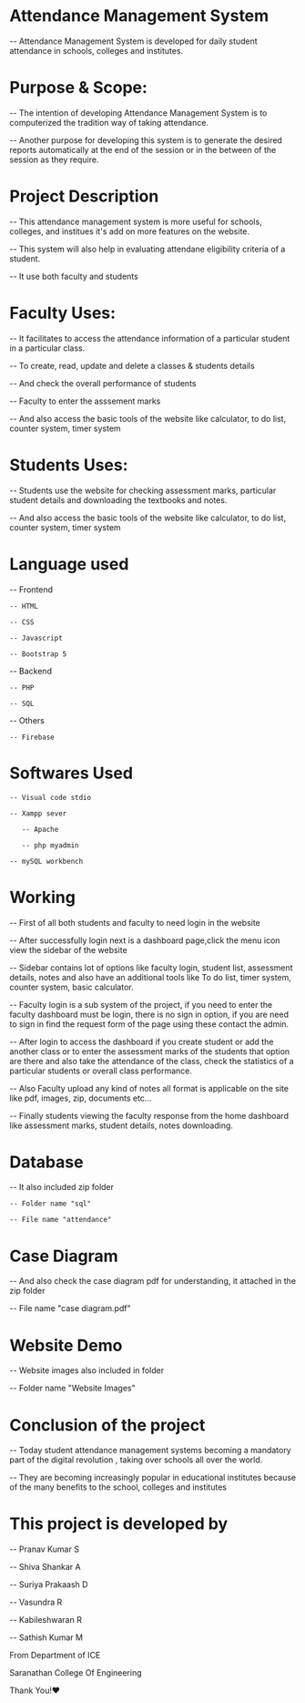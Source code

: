 # Attendance Management System 

-- Attendance Management System is developed for daily student attendance in schools, colleges and institutes. 

# Purpose & Scope:

-- The intention of developing Attendance Management System is to computerized the tradition way of taking attendance. 

-- Another purpose for developing this system is to generate the desired reports automatically at the end of the session or in the between of the session as they require.






# Project Description

-- This attendance management system is more useful for schools, colleges, and institues it's add on more features on the website.

-- This system will also help in evaluating attendane eligibility criteria of a student.

-- It use both faculty and students

 # Faculty Uses:

  -- It facilitates to access the attendance information of a particular student in a particular class.
  
  -- To create, read, update and delete a classes & students details

  -- And check the overall performance of students

  -- Faculty to enter the asssement marks 

  -- And also access the basic tools of the website like calculator, to do list, counter system, timer system
                
 # Students Uses:

   -- Students use the website for checking assessment marks, particular student details and downloading the textbooks and notes.

   -- And also access the basic tools of the website like calculator, to do list, counter system, timer system


# Language used

-- Frontend

    -- HTML

    -- CSS

    -- Javascript

    -- Bootstrap 5
      
-- Backend

    -- PHP

    -- SQL

-- Others

    -- Firebase
 
 
# Softwares Used

    -- Visual code stdio
              
    -- Xampp sever

       -- Apache

       -- php myadmin
              
    -- mySQL workbench


# Working

-- First of all both students and faculty to need login in the website

-- After successfully login next is a dashboard page,click the menu icon view the sidebar of the website

-- Sidebar contains lot of options like faculty login, student list, assessment details, notes and also have an additional  tools like To do list, timer system, counter system,
basic calculator.

-- Faculty login is a sub system of the project, if you need to enter the faculty dashboard must be login, there is no sign
in option, if you are need to sign in
find the request form of the page using these contact the admin.
           
-- After login to access the dashboard if you create student or add the another class or to enter the assessment marks of the students that option are there and also   take the attendance of the class, check the statistics of a particular students or overall class performance.
        
-- Also Faculty upload any kind of notes all format is applicable on the site like pdf, images, zip, documents etc...
 
 -- Finally students viewing the faculty response from the home dashboard like assessment marks, student details, notes downloading.
 
 # Database

-- It also included zip folder

    -- Folder name "sql"
      
    -- File name "attendance"

# Case Diagram

-- And also check the case diagram pdf for understanding, it attached in the zip folder

   -- File name "case diagram.pdf"

# Website Demo

-- Website images also included in folder

   -- Folder name "Website Images"
 
   
# Conclusion of the project

-- Today student attendance management systems becoming a mandatory part of the digital revolution , taking over schools all over the world.

-- They are becoming increasingly popular in educational institutes because of the many benefits to the school, colleges and institutes

# This project is developed by

   -- Pranav Kumar S 

   -- Shiva Shankar A

   -- Suriya Prakaash D

   -- Vasundra R

   -- Kabileshwaran R

   -- Sathish Kumar M

   From Department of ICE 

   Saranathan College Of Engineering 

   Thank You!❤              
         
        
   


     

